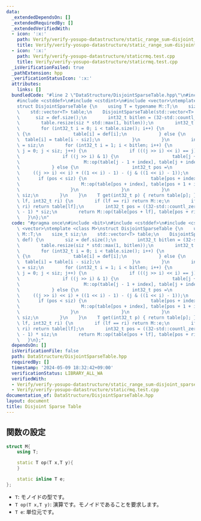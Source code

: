 ```yaml
---
data:
  _extendedDependsOn: []
  _extendedRequiredBy: []
  _extendedVerifiedWith:
  - icon: ':x:'
    path: Verify/verify-yosupo-datastructure/static_range_sum-disjoint_sparse_table.test.cpp
    title: Verify/verify-yosupo-datastructure/static_range_sum-disjoint_sparse_table.test.cpp
  - icon: ':x:'
    path: Verify/verify-yosupo-datastructure/staticrmq.test.cpp
    title: Verify/verify-yosupo-datastructure/staticrmq.test.cpp
  _isVerificationFailed: true
  _pathExtension: hpp
  _verificationStatusIcon: ':x:'
  attributes:
    links: []
  bundledCode: "#line 2 \"DataStructure/DisjointSparseTable.hpp\"\n#include <bit>\n\
    #include <cstddef>\n#include <cstdint>\n#include <vector>\ntemplate <class M>\n\
    struct DisjointSparseTable {\n    using T = typename M::T;\n    size_t siz;\n\
    \    std::vector<T> table;\n    DisjointSparseTable(std::vector<T> def) {\n  \
    \      siz = def.size();\n        int32_t bitlen = (32-std::countl_zero(siz-1));\n\
    \        table.resize(siz * std::max(1, bitlen));\n        int32_t pos = 0;\n\
    \        for (int32_t i = 0; i < table.size(); i++) {\n            if (i < siz)\
    \ {\n                table[i] = def[i];\n            } else {\n              \
    \  table[i] = table[i - siz];\n            }\n        }\n        int32_t index\
    \ = siz;\n        for (int32_t i = 1; i < bitlen; i++) {\n            for (int32_t\
    \ j = 0; j < siz; j++) {\n                if (((j >> i) << i) == j) continue;\n\
    \                if ((j >> i) & 1) {\n                    table[j + index] =\n\
    \                        M::op(table[j - 1 + index], table[j + index]);\n    \
    \            } else {\n                    int32_t pos =\n                   \
    \     ((j >> i) << i) + ((1 << i) - 1) - (j & ((1 << i) - 1));\n             \
    \       if (pos < siz) {\n                        table[pos + index] =\n     \
    \                       M::op(table[pos + index], table[pos + 1 + index]);\n \
    \                   }\n                }\n            }\n            index +=\
    \ siz;\n        }\n    }\n    T get(int32_t p) { return table[p]; }\n    T prod(int32_t\
    \ lf, int32_t ri) {\n        if (lf == ri) return M::e;\n        if (lf + 1 ==\
    \ ri) return table[lf];\n        int32_t pos = ((32-std::countl_zero((uint32_t)lf^(ri-1)))\
    \ - 1) * siz;\n        return M::op(table[pos + lf], table[pos + ri - 1]);\n \
    \   }\n};\n"
  code: "#pragma once\n#include <bit>\n#include <cstddef>\n#include <cstdint>\n#include\
    \ <vector>\ntemplate <class M>\nstruct DisjointSparseTable {\n    using T = typename\
    \ M::T;\n    size_t siz;\n    std::vector<T> table;\n    DisjointSparseTable(std::vector<T>\
    \ def) {\n        siz = def.size();\n        int32_t bitlen = (32-std::countl_zero(siz-1));\n\
    \        table.resize(siz * std::max(1, bitlen));\n        int32_t pos = 0;\n\
    \        for (int32_t i = 0; i < table.size(); i++) {\n            if (i < siz)\
    \ {\n                table[i] = def[i];\n            } else {\n              \
    \  table[i] = table[i - siz];\n            }\n        }\n        int32_t index\
    \ = siz;\n        for (int32_t i = 1; i < bitlen; i++) {\n            for (int32_t\
    \ j = 0; j < siz; j++) {\n                if (((j >> i) << i) == j) continue;\n\
    \                if ((j >> i) & 1) {\n                    table[j + index] =\n\
    \                        M::op(table[j - 1 + index], table[j + index]);\n    \
    \            } else {\n                    int32_t pos =\n                   \
    \     ((j >> i) << i) + ((1 << i) - 1) - (j & ((1 << i) - 1));\n             \
    \       if (pos < siz) {\n                        table[pos + index] =\n     \
    \                       M::op(table[pos + index], table[pos + 1 + index]);\n \
    \                   }\n                }\n            }\n            index +=\
    \ siz;\n        }\n    }\n    T get(int32_t p) { return table[p]; }\n    T prod(int32_t\
    \ lf, int32_t ri) {\n        if (lf == ri) return M::e;\n        if (lf + 1 ==\
    \ ri) return table[lf];\n        int32_t pos = ((32-std::countl_zero((uint32_t)lf^(ri-1)))\
    \ - 1) * siz;\n        return M::op(table[pos + lf], table[pos + ri - 1]);\n \
    \   }\n};"
  dependsOn: []
  isVerificationFile: false
  path: DataStructure/DisjointSparseTable.hpp
  requiredBy: []
  timestamp: '2024-05-09 18:32:42+09:00'
  verificationStatus: LIBRARY_ALL_WA
  verifiedWith:
  - Verify/verify-yosupo-datastructure/static_range_sum-disjoint_sparse_table.test.cpp
  - Verify/verify-yosupo-datastructure/staticrmq.test.cpp
documentation_of: DataStructure/DisjointSparseTable.hpp
layout: document
title: Disjoint Sparse Table
---
```


## 関数の設定
```cpp
struct M{
    using T;

    static T op(T x,T y){
    }

    static inline T e;
};
```
* `T`: モノイドの型です。
* `T op(T x,T y)`: 演算です。モノイドであることを要求します。
* `T e`: 単位元です。
